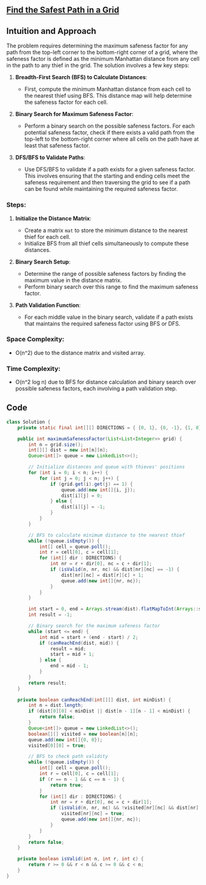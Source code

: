 ## [Find the Safest Path in a Grid](https://leetcode.com/problems/find-the-safest-path-in-a-grid/?envType=daily-question&envId=2024-05-15)
## Intuition and Approach

The problem requires determining the maximum safeness factor for any path from the top-left corner to the bottom-right corner of a grid, where the safeness factor is defined as the minimum Manhattan distance from any cell in the path to any thief in the grid. The solution involves a few key steps:

1. **Breadth-First Search (BFS) to Calculate Distances**:
   - First, compute the minimum Manhattan distance from each cell to the nearest thief using BFS. This distance map will help determine the safeness factor for each cell.

2. **Binary Search for Maximum Safeness Factor**:
   - Perform a binary search on the possible safeness factors. For each potential safeness factor, check if there exists a valid path from the top-left to the bottom-right corner where all cells on the path have at least that safeness factor.

3. **DFS/BFS to Validate Paths**:
   - Use DFS/BFS to validate if a path exists for a given safeness factor. This involves ensuring that the starting and ending cells meet the safeness requirement and then traversing the grid to see if a path can be found while maintaining the required safeness factor.

### Steps:

1. **Initialize the Distance Matrix**:
   - Create a matrix `mat` to store the minimum distance to the nearest thief for each cell.
   - Initialize BFS from all thief cells simultaneously to compute these distances.

2. **Binary Search Setup**:
   - Determine the range of possible safeness factors by finding the maximum value in the distance matrix.
   - Perform binary search over this range to find the maximum safeness factor.

3. **Path Validation Function**:
   - For each middle value in the binary search, validate if a path exists that maintains the required safeness factor using BFS or DFS.

### Space Complexity:
- O(n^2) due to the distance matrix and visited array.

### Time Complexity:
- O(n^2 log n) due to BFS for distance calculation and binary search over possible safeness factors, each involving a path validation step.

## Code

```java
class Solution {
    private static final int[][] DIRECTIONS = { {0, 1}, {0, -1}, {1, 0}, {-1, 0} };

    public int maximumSafenessFactor(List<List<Integer>> grid) {
        int n = grid.size();
        int[][] dist = new int[n][n];
        Queue<int[]> queue = new LinkedList<>();

        // Initialize distances and queue with thieves' positions
        for (int i = 0; i < n; i++) {
            for (int j = 0; j < n; j++) {
                if (grid.get(i).get(j) == 1) {
                    queue.add(new int[]{i, j});
                    dist[i][j] = 0;
                } else {
                    dist[i][j] = -1;
                }
            }
        }

        // BFS to calculate minimum distance to the nearest thief
        while (!queue.isEmpty()) {
            int[] cell = queue.poll();
            int r = cell[0], c = cell[1];
            for (int[] dir : DIRECTIONS) {
                int nr = r + dir[0], nc = c + dir[1];
                if (isValid(n, nr, nc) && dist[nr][nc] == -1) {
                    dist[nr][nc] = dist[r][c] + 1;
                    queue.add(new int[]{nr, nc});
                }
            }
        }

        int start = 0, end = Arrays.stream(dist).flatMapToInt(Arrays::stream).max().orElse(0);
        int result = -1;

        // Binary search for the maximum safeness factor
        while (start <= end) {
            int mid = start + (end - start) / 2;
            if (canReachEnd(dist, mid)) {
                result = mid;
                start = mid + 1;
            } else {
                end = mid - 1;
            }
        }
        return result;
    }

    private boolean canReachEnd(int[][] dist, int minDist) {
        int n = dist.length;
        if (dist[0][0] < minDist || dist[n - 1][n - 1] < minDist) {
            return false;
        }
        Queue<int[]> queue = new LinkedList<>();
        boolean[][] visited = new boolean[n][n];
        queue.add(new int[]{0, 0});
        visited[0][0] = true;

        // BFS to check path validity
        while (!queue.isEmpty()) {
            int[] cell = queue.poll();
            int r = cell[0], c = cell[1];
            if (r == n - 1 && c == n - 1) {
                return true;
            }
            for (int[] dir : DIRECTIONS) {
                int nr = r + dir[0], nc = c + dir[1];
                if (isValid(n, nr, nc) && !visited[nr][nc] && dist[nr][nc] >= minDist) {
                    visited[nr][nc] = true;
                    queue.add(new int[]{nr, nc});
                }
            }
        }
        return false;
    }

    private boolean isValid(int n, int r, int c) {
        return r >= 0 && r < n && c >= 0 && c < n;
    }
}
```
